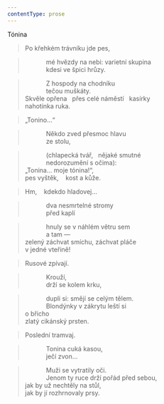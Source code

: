 ```yaml
---
contentType: prose
---
```


Tónina

> Po křehkém trávníku jde pes,

>             mé hvězdy na nebi: varietní skupina  
>             kdesi ve špici hrůzy.

>             Z hospody na chodníku  
>             tečou muškáty.  
> Skvěle opřena   přes celé náměstí   kasírky  
> nahotinka ruka.

> „Tonino…“

>             Někdo zved přesmoc hlavu  
>             ze stolu,

>             (chlapecká tvář,   nějaké smutné  
>             nedorozumění s očima):  
> „Tonina… moje tónina!“,  
> pes vyštěk,    kost a kůže.

> Hm,    kdekdo hladovej…

>             dva nesmrtelné stromy  
>             před kaplí

>             hnuly se v náhlém větru sem  
>             a tam —  
> zelený záchvat smíchu, záchvat pláče  
> v jedné vteřině!

> Rusové zpívají.

>             Krouží,  
>             drží se kolem krku,

>             dupli si: smějí se celým tělem.  
>             Blondýnky v zákrytu leští si  
> o břicho  
> zlatý cikánský prsten.

> Poslední tramvaj.

>             Tonina cuká kasou,  
>             ječí zvon…

>             Muži se vytratily oči.  
>             Jenom ty ruce drží pořád před sebou,  
> jak by už nechtěly na stůl,  
> jak by jí rozhrnovaly prsy.
